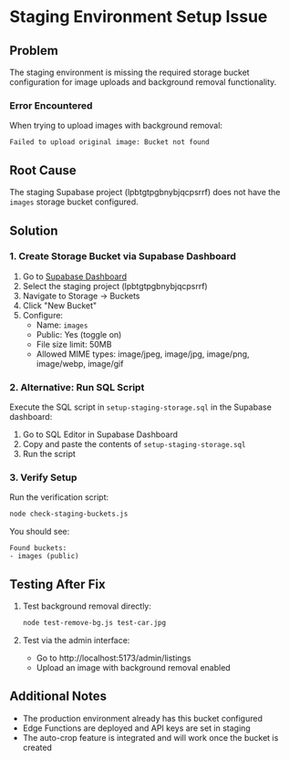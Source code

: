 # Staging Environment Setup Issue

## Problem
The staging environment is missing the required storage bucket configuration for image uploads and background removal functionality.

### Error Encountered
When trying to upload images with background removal:
```
Failed to upload original image: Bucket not found
```

## Root Cause
The staging Supabase project (lpbtgtpgbnybjqcpsrrf) does not have the `images` storage bucket configured.

## Solution

### 1. Create Storage Bucket via Supabase Dashboard

1. Go to [Supabase Dashboard](https://app.supabase.com)
2. Select the staging project (lpbtgtpgbnybjqcpsrrf)
3. Navigate to Storage → Buckets
4. Click "New Bucket"
5. Configure:
   - Name: `images`
   - Public: Yes (toggle on)
   - File size limit: 50MB
   - Allowed MIME types: image/jpeg, image/jpg, image/png, image/webp, image/gif

### 2. Alternative: Run SQL Script

Execute the SQL script in `setup-staging-storage.sql` in the Supabase dashboard:
1. Go to SQL Editor in Supabase Dashboard
2. Copy and paste the contents of `setup-staging-storage.sql`
3. Run the script

### 3. Verify Setup

Run the verification script:
```bash
node check-staging-buckets.js
```

You should see:
```
Found buckets:
- images (public)
```

## Testing After Fix

1. Test background removal directly:
   ```bash
   node test-remove-bg.js test-car.jpg
   ```

2. Test via the admin interface:
   - Go to http://localhost:5173/admin/listings
   - Upload an image with background removal enabled

## Additional Notes

- The production environment already has this bucket configured
- Edge Functions are deployed and API keys are set in staging
- The auto-crop feature is integrated and will work once the bucket is created